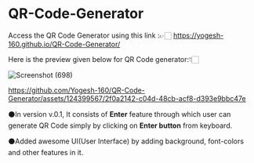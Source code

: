 # QR-Code-Generator

Access the QR Code Generator using this link :👉🏻 https://yogesh-160.github.io/QR-Code-Generator/

Here is the preview given below for QR Code generator:👇🏻

![Screenshot (698)](https://github.com/Yogesh-160/QR-Code-Generator/assets/124399567/561303b2-2e90-4594-a5be-0b5525a285fd)



https://github.com/Yogesh-160/QR-Code-Generator/assets/124399567/2f0a2142-c04d-48cb-acf8-d393e9bbc47e

⚫️In version v.0.1, It consists of <b>Enter</b> feature through which user can generate QR Code simply by clicking on <b>Enter button</b> from keyboard.

⚫️Added awesome UI(User Interface) by adding background, font-colors and other features in it.
